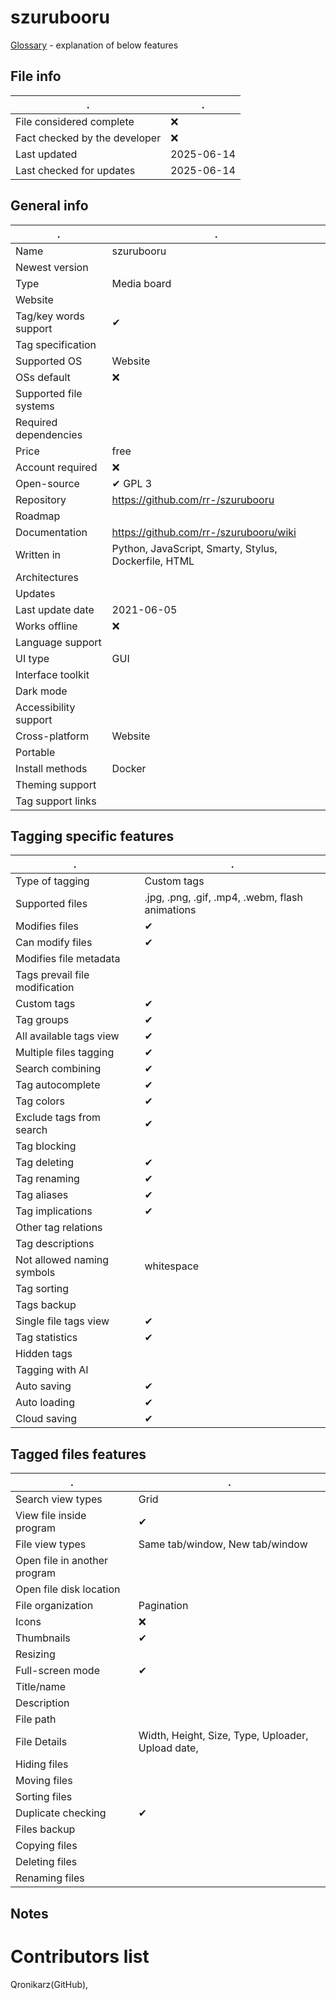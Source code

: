 # szurubooru
[Glossary](glossary.md) - explanation of below features

## File info
. | . |
---|---
File considered complete | ❌
Fact checked by the developer | ❌
Last updated | 2025-06-14
Last checked for updates | 2025-06-14

## General info
. | . |
---|---
Name | szurubooru
Newest version | 
Type | Media board
Website | 
Tag/key words support | ✔
Tag specification | 
Supported OS | Website
OSs default | ❌
Supported file systems | 
Required dependencies | 
Price | free
Account required | ❌
Open-source | ✔ GPL 3
Repository | https://github.com/rr-/szurubooru
Roadmap | 
Documentation | https://github.com/rr-/szurubooru/wiki
Written in | Python, JavaScript, Smarty, Stylus, Dockerfile, HTML
Architectures | 
Updates | 
Last update date | 2021-06-05
Works offline | ❌
Language support | 
UI type | GUI
Interface toolkit | 
Dark mode | 
Accessibility support | 
Cross-platform | Website
Portable | 
Install methods | Docker
Theming support | 
Tag support links | 

## Tagging specific features
. | . |
---|---
Type of tagging | Custom tags
Supported files | .jpg, .png, .gif, .mp4, .webm, flash animations
Modifies files | ✔
Can modify files | ✔
Modifies file metadata | 
Tags prevail file modification | 
Custom tags | ✔
Tag groups | ✔
All available tags view | ✔
Multiple files tagging | ✔
Search combining | ✔
Tag autocomplete | ✔
Tag colors | ✔
Exclude tags from search | ✔
Tag blocking | 
Tag deleting | ✔
Tag renaming | ✔
Tag aliases | ✔
Tag implications | ✔
Other tag relations | 
Tag descriptions | 
Not allowed naming symbols | whitespace
Tag sorting | 
Tags backup | 
Single file tags view | ✔
Tag statistics | ✔
Hidden tags | 
Tagging with AI | 
Auto saving | ✔
Auto loading | ✔
Cloud saving | ✔

## Tagged files features
. | . |
---|---
Search view types | Grid
View file inside program | ✔
File view types | Same tab/window, New tab/window
Open file in another program | 
Open file disk location | 
File organization | Pagination
Icons | ❌
Thumbnails | ✔
Resizing | 
Full-screen mode | ✔
Title/name | 
Description | 
File path | 
File Details | Width, Height, Size, Type, Uploader, Upload date, 
Hiding files | 
Moving files | 
Sorting files | 
Duplicate checking | ✔
Files backup | 
Copying files | 
Deleting files | 
Renaming files | 

## Notes


# Contributors list
Qronikarz(GitHub), 
